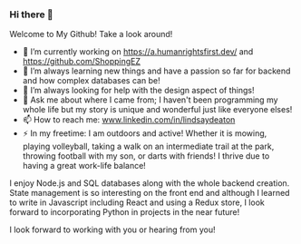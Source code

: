 ### Hi there 👋
Welcome to My Github! Take a look around!
- 🔭 I’m currently working on https://a.humanrightsfirst.dev/ and https://github.com/ShoppingEZ
- 🌱 I’m always learning new things and have a passion so far for backend and how complex databases can be!
- 🤔 I’m always looking for help with the design aspect of things!
- 💬 Ask me about where I came from; I haven't been programming my whole life but my story is unique and wonderful just like everyone elses!
- 📫 How to reach me: www.linkedin.com/in/lindsaydeaton
- ⚡ In my freetime: I am outdoors and active! Whether it is mowing, playing volleyball, taking a walk on an intermediate trail at the park, throwing football with my son, or darts with friends!  I thrive due to having a great work-life balance!

I enjoy Node.js and SQL databases along with the whole backend creation. State management is so interesting on the front end and although I learned to write in Javascript including React and using a Redux store, I look forward to incorporating Python in projects in the near future!

I look forward to working with you or hearing from you!
